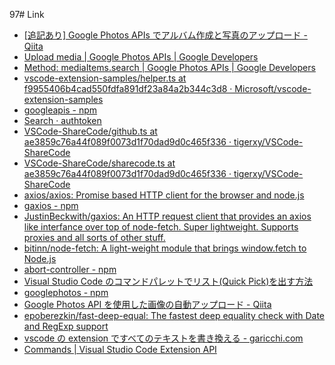 97# Link

- [[追記あり] Google Photos APIs でアルバム作成と写真のアップロード - Qiita](https://qiita.com/zaki-lknr/items/97c363c12ede4c1f25d2)
- [Upload media | Google Photos APIs | Google Developers](https://developers.google.com/photos/library/guides/upload-media)
- [Method: mediaItems.search | Google Photos APIs | Google Developers](https://developers.google.com/photos/library/reference/rest/v1/mediaItems/search)
- [vscode-extension-samples/helper.ts at f9955406b4cad550fdfa891df23a84a2b344c3d8 · Microsoft/vscode-extension-samples](https://github.com/Microsoft/vscode-extension-samples/blob/f9955406b4cad550fdfa891df23a84a2b344c3d8/lsp-log-streaming-sample/client/src/test/helper.ts)
- [googleapis - npm](https://www.npmjs.com/package/googleapis)
- [Search · authtoken](https://github.com/tigerxy/VSCode-ShareCode/search?q=authtoken&unscoped_q=authtoken)
- [VSCode-ShareCode/github.ts at ae3859c76a44f089f0073d1f70dad9d0c465f336 · tigerxy/VSCode-ShareCode](https://github.com/tigerxy/VSCode-ShareCode/blob/ae3859c76a44f089f0073d1f70dad9d0c465f336/src/github.ts)
- [VSCode-ShareCode/sharecode.ts at ae3859c76a44f089f0073d1f70dad9d0c465f336 · tigerxy/VSCode-ShareCode](https://github.com/tigerxy/VSCode-ShareCode/blob/ae3859c76a44f089f0073d1f70dad9d0c465f336/src/sharecod97ts)
- [axios/axios: Promise based HTTP client for the browser and node.js](https://github.com/axios/axios)
- [gaxios - npm](https://www.npmjs.com/package/gaxios)
- [JustinBeckwith/gaxios: An HTTP request client that provides an axios like interfance over top of node-fetch. Super lightweight. Supports proxies and all sorts of other stuff.](https://github.com/JustinBeckwith/gaxios)
- [bitinn/node-fetch: A light-weight module that brings window.fetch to Node.js](https://github.com/bitinn/node-fetch#request-cancellation-with-abortsignal)
- [abort-controller - npm](https://www.npmjs.com/package/abort-controller)
- [Visual Studio Code のコマンドパレットでリスト(Quick Pick)を出す方法](https://clickan.click/vsc-list-api/)
- [googlephotos - npm](https://www.npmjs.com/package/googlephotos)
- [Google Photos API を使用した画像の自動アップロード - Qiita](https://qiita.com/inasawa/items/e5362dec4bd45d6900f7)
- [epoberezkin/fast-deep-equal: The fastest deep equality check with Date and RegExp support](https://github.com/epoberezkin/fast-deep-equal)
- [vscode の extension ですべてのテキストを書き換える - garicchi.com](https://garicchi.com/?p=19533)
- [Commands | Visual Studio Code Extension API](https://code.visualstudio.com/api/extension-guides/command)
